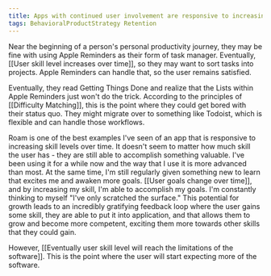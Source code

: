 ```yaml
---
title: Apps with continued user involvement are responsive to increasing skill levels over time
tags: BehavioralProductStrategy Retention
---
```

Near the beginning of a person's personal productivity journey, they may be fine with using Apple Reminders as their form of task manager. Eventually, [[User skill level increases over time]], so they may want to sort tasks into projects. Apple Reminders can handle that, so the user remains satisfied. 

Eventually, they read Getting Things Done and realize that the Lists within Apple Reminders just won't do the trick. According to the principles of [[Difficulty Matching]], this is the point where they could get bored with their status quo. They might migrate over to something like Todoist, which is flexible and can handle those workflows.

Roam is one of the best examples I've seen of an app that is responsive to increasing skill levels over time. It doesn't seem to matter how much skill the user has - they are still able to accomplish something valuable. I've been using it for a while now and the way that I use it is more advanced than most. At the same time, I'm still regularly given something new to learn that excites me and awaken more goals. [[User goals change over time]], and by increasing my skill, I'm able to accomplish my goals. I'm constantly thinking to myself "I've only scratched the surface." This potential for growth leads to an incredibly gratifying feedback loop where the user gains some skill, they are able to put it into application, and that allows them to grow and become more competent, exciting them more towards other skills that they could gain.

However, [[Eventually user skill level will reach the limitations of the software]]. This is the point where the user will start expecting more of the software.